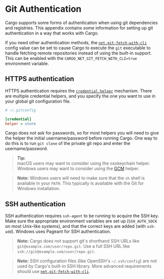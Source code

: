 # Git Authentication

Cargo supports some forms of authentication when using git dependencies and
registries. This appendix contains some information for setting up git
authentication in a way that works with Cargo.

If you need other authentication methods, the [`net.git-fetch-with-cli`]
config value can be set to cause Cargo to execute the `git` executable to
handle fetching remote repositories instead of using the built-in support.
This can be enabled with the `CARGO_NET_GIT_FETCH_WITH_CLI=true` environment
variable.

## HTTPS authentication

HTTPS authentication requires the [`credential.helper`] mechanism. There are
multiple credential helpers, and you specify the one you want to use in your
global git configuration file.

```ini
# ~/.gitconfig

[credential]
helper = store
```

Cargo does not ask for passwords, so for most helpers you will need to give
the helper the initial username/password before running Cargo. One way to do
this is to run `git clone` of the private git repo and enter the
username/password.

> **Tip:**<br>
> macOS users may want to consider using the osxkeychain helper.<br>
> Windows users may want to consider using the [GCM] helper.

> **Note:** Windows users will need to make sure that the `sh` shell is
> available in your `PATH`. This typically is available with the Git for
> Windows installation.

## SSH authentication

SSH authentication requires `ssh-agent` to be running to acquire the SSH key.
Make sure the appropriate environment variables are set up (`SSH_AUTH_SOCK` on
most Unix-like systems), and that the correct keys are added (with `ssh-add`).
Windows uses Pageant for SSH authentication.

> **Note:** Cargo does not support git's shorthand SSH URLs like
> `git@example.com/user/repo.git`. Use a full SSH URL like
> `ssh://git@example.com/user/repo.git`.

> **Note:** SSH configuration files (like OpenSSH's `~/.ssh/config`) are not
> used by Cargo's built-in SSH library. More advanced requirements should use
> [`net.git-fetch-with-cli`].

[`credential.helper`]: https://git-scm.com/book/en/v2/Git-Tools-Credential-Storage
[`net.git-fetch-with-cli`]: ../reference/config.md#netgit-fetch-with-cli
[GCM]: https://github.com/microsoft/Git-Credential-Manager-Core/
